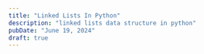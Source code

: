 ```yaml
---
title: "Linked Lists In Python"
description: "linked lists data structure in python"
pubDate: "June 19, 2024"
draft: true
---
```


<!-- Linked lists are collections of nodes that form a linear sequence. Unlike arrays, which are stored in a contiguous block of memory, linked lists allow data to be scattered across different memory locations.

An advantage of linked lists over arrays is their efficiency in insertions and deletions. In linked lists, these operations take constant time, `O(1)` whereas in arrays, inserting or deleting particularly not at the end, can be costly in terms of time complexity due to the need to shift elements.

Let's walk through what makes up a linked list: `Nodes`. Each node contains two attributes; the data it stores and a reference to a next node in the sequence. Can be visualized as seen below

![linked-list-with-head-and-tail](/public/linked-list.png)

The first and last nodes are called `head` and `tail` of the list. These are members of a linked list. In order to get to the tail, we traverse through the list from the `head` node to the next using each node's next or pointer which is a reference to another node.

We can implement a Node by using a class

```python
class Node:
    def __init__(self, value):
        self.value = value
        self.next = None
```

When we create an instance of our class like this:

```python
first_node = Node(1)
```

It creates an object with properties `value` and `next`. The `value` is whatever was passed(a number, a string, any data type essentially) and a `next` which initially points to nothing.

```python
{
    value: 1,
    next: None
}
```
Let's create another instance of the `Node` class and use the first node's `next` property to point to the new node we will create to see how this works:

```python
first_node.next = Node(2)
```

This creates another `Node` object, and we update our first node's `next` property to reference the newly created object:

![alt text](/public/two-nodes.png)

While we could keep doing this to create separate `Nodes`, it becomes inefficient in the long run. So instead, we create another class, a Linked List class which streamlines how we work with nodes and provides methods to simplify node operations:

```python
class LinkedList:
    def __init__(self):
        self.head = None
        self.tail = None
        self.length = 0
```

We save references to point to the head and tail and also keep track of the length of the list.

### Operations

Some operations that we will implement on our list are:
- `addFirst(e):`  Add item to the front of the list
- `addLast(e):` Add item to the back of the list
- `addAtPosition(n, e):` Add item at specific position n in the list
- `removeFirst():` Remove item from front of the list
- `removeLast():` Remove item at the end of the list
- `removeAtPosition(n):` Remove item at specific position n in the list
- `getSize():` Return the size of the list

<b>`addFirst(e)`</b>

```python
    def addFirst(self, data):
        new_node = Node(data)
        if self.head is None:
            self.head = new_node
            self.tail = new_node
        else:
            new_node.next = self.head
            self.head = new_node

        self.length+=1
```
In `addFirst`, we create a new node and set it as the head of the list. If the list was empty, we also set it as the tail. The Time Complexity for this is `O(1)`. Since the time to create new node + time to change head reference are both `O1`.

<b>`addLast(e)`</b>

```python
    def addLast(self, data):
        new_node = Node(data)
        self.tail.next = new_node
        self.tail = new_node
        self.length += 1
```
In `addLast`, we create a new node and point the `tail` next's pointer to the new node and the tail to the node The Time Complexity for this is `O(1)`. Since the time to create new node + time to change tail references are both `O1`.

<b>`addAtPosition(n, e):`</b>

```python
    def addAtPosition(self, index, data):
        new_node = Node(data)
        current_node = self.head
        current_index = 0

        if current_index == index:
            new_node.next = self.head
            self.head = new_node
            return

        while current_index < index - 1:
            current_node = current_node.next
            current_index += 1

        new_node.next = current_node.next
        current_node.next = new_node
```
In `addAtPosition`, we create a new node and initialize a current_index variable to keep track of our index position during iteration since linked list don't have built-in indexes, also a current_node to know the position of our current node. the `tail` next's pointer to the new node and the tail to the node The Time Complexity for this is `O(1)`. Since the time to create new node + time to change tail references are both `O1`. -->

